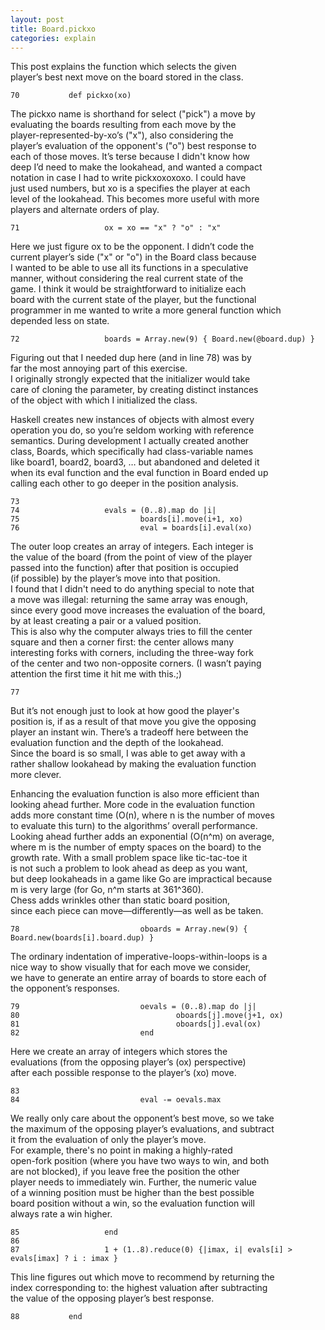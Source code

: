 ```yaml
---
layout: post
title: Board.pickxo
categories: explain
---
```

This post explains the function which selects the given<br/>
player’s best next move on the board stored in the class.<br/>

	70           def pickxo(xo)

The pickxo name is shorthand for select ("pick") a move by<br/>
evaluating the boards resulting from each move by the<br/>
player-represented-by-xo’s ("x"), also considering the<br/>
player’s evaluation of the opponent's ("o") best response to<br/>
each of those moves.  It’s terse because I didn't know how<br/>
deep I’d need to make the lookahead, and wanted a compact<br/>
notation in case I had to write pickxoxoxoxo.  I could have<br/>
just used numbers, but xo is a specifies the player at each<br/>
level of the lookahead.  This becomes more useful with more<br/>
players and alternate orders of play.<br/>

	71                   ox = xo == "x" ? "o" : "x"

Here we just figure ox to be the opponent.  I didn’t code the<br/>
current player’s side ("x" or "o") in the Board class because<br/>
I wanted to be able to use all its functions in a speculative<br/>
manner, without considering the real current state of the<br/>
game.  I think it would be straightforward to initialize each<br/>
board with the current state of the player, but the functional<br/>
programmer in me wanted to write a more general function which<br/>
depended less on state.<br/>

	72                   boards = Array.new(9) { Board.new(@board.dup) }

Figuring out that I needed dup here (and in line 78) was by<br/>
far the most annoying part of this exercise.<br/>
I originally strongly expected that the initializer would take<br/>
care of cloning the parameter, by creating distinct instances<br/>
of the object with which I initialized the class.<br/>

Haskell creates new instances of objects with almost every<br/>
operation you do, so you’re seldom working with reference<br/>
semantics.  During development I actually created another<br/>
class, Boards, which specifically had class-variable names<br/>
like board1, board2, board3, … but abandoned and deleted it<br/>
when its eval function and the eval function in Board ended up<br/>
calling each other to go deeper in the position analysis.<br/>

	73
	74                   evals = (0..8).map do |i|
	75                           boards[i].move(i+1, xo)
	76                           eval = boards[i].eval(xo)

The outer loop creates an array of integers.  Each integer is<br/>
the value of the board (from the point of view of the player<br/>
passed into the function) after that position is occupied<br/>
(if possible) by the player’s move into that position.<br/>
I found that I didn't need to do anything special to note that<br/>
a move was illegal: returning the same array was enough,<br/>
since every good move increases the evaluation of the board,<br/>
by at least creating a pair or a valued position.<br/>
This is also why the computer always tries to fill the center<br/>
square and then a corner first: the center allows many<br/>
interesting forks with corners, including the three-way fork<br/>
of the center and two non-opposite corners.  (I wasn’t paying<br/>
attention the first time it hit me with this.;)<br/>

	77

But it’s not enough just to look at how good the player's<br/>
position is, if as a result of that move you give the opposing<br/>
player an instant win.  There’s a tradeoff here between the<br/>
evaluation function and the depth of the lookahead.<br/>
Since the board is so small, I was able to get away with a<br/>
rather shallow lookahead by making the evaluation function<br/>
more clever.<br/>

Enhancing the evaluation function is also more efficient than<br/>
looking ahead further.  More code in the evaluation function<br/>
adds more constant time (O(n), where n is the number of moves<br/>
to evaluate this turn) to the algorithms’ overall performance.<br/>
Looking ahead further adds an exponential (O(n^m) on average,<br/>
where m is the number of empty spaces on the board) to the<br/>
growth rate.  With a small problem space like tic-tac-toe it<br/>
is not such a problem to look ahead as deep as you want,<br/>
but deep lookaheads in a game like Go are impractical because<br/>
m is very large (for Go, n^m starts at 361^360).<br/>
Chess adds wrinkles other than static board position,<br/>
since each piece can move—differently—as well as be taken.<br/>

	78                           oboards = Array.new(9) { Board.new(boards[i].board.dup) }

The ordinary indentation of imperative-loops-within-loops is a<br/>
nice way to show visually that for each move we consider,<br/>
we have to generate an entire array of boards to store each of<br/>
the opponent’s responses.<br/>

	79                           oevals = (0..8).map do |j|
	80                                   oboards[j].move(j+1, ox)
	81                                   oboards[j].eval(ox)
	82                           end

Here we create an array of integers which stores the<br/>
evaluations (from the opposing player’s (ox) perspective)<br/>
after each possible response to the player’s (xo) move.<br/>

	83
	84                           eval -= oevals.max

We really only care about the opponent’s best move, so we take<br/>
the maximum of the opposing player’s evaluations, and subtract<br/>
it from the evaluation of only the player’s move.<br/>
For example, there's no point in making a highly-rated<br/>
open-fork position (where you have two ways to win, and both<br/>
are not blocked), if you leave free the position the other<br/>
player needs to immediately win.  Further, the numeric value<br/>
of a winning position must be higher than the best possible<br/>
board position without a win, so the evaluation function will<br/>
always rate a win higher.<br/>

	85                   end
	86
	87                   1 + (1..8).reduce(0) {|imax, i| evals[i] > evals[imax] ? i : imax }

This line figures out which move to recommend by returning the<br/>
index corresponding to: the highest valuation after subtracting<br/>
the value of the opposing player’s best response.<br/>

	88           end
